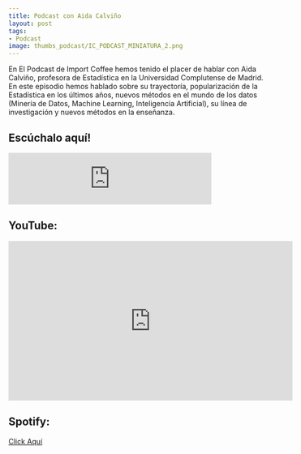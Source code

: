 ```yaml
---
title: Podcast con Aida Calviño
layout: post
tags:
- Podcast
image: thumbs_podcast/IC_PODCAST_MINIATURA_2.png
---
```


En El Podcast de Import Coffee hemos tenido el placer de hablar con Aida Calviño, profesora de Estadística en la Universidad Complutense de Madrid. En este episodio hemos hablado sobre su trayectoría, popularización de la Estadística en los últimos años, nuevos métodos en el mundo de los datos (Minería de Datos, Machine Learning, Inteligencia Artificial), su línea de investigación y nuevos métodos en la enseñanza.

## Escúchalo aquí!

<iframe src="https://anchor.fm/asociacin-de-estudiantes-de-la-facultad-de-estudios-estadsticos-importcoffe/embed/episodes/2---Aida-Calvio--Estadstica-y-Universidad-er8s05/a-a4pl7rn" height="102px" width="400px" frameborder="0" scrolling="no"></iframe>

## YouTube:
<iframe width="560" height="315" src="https://www.youtube.com/embed/5hSHExOm908" frameborder="0" allow="accelerometer; autoplay; clipboard-write; encrypted-media; gyroscope; picture-in-picture" allowfullscreen></iframe>

## Spotify:
[Click Aquí]( https://open.spotify.com/episode/6t5DevNaoG1P3qnt2c5zHL?si=RGCpjvwwSraIBakthOaQLg)
